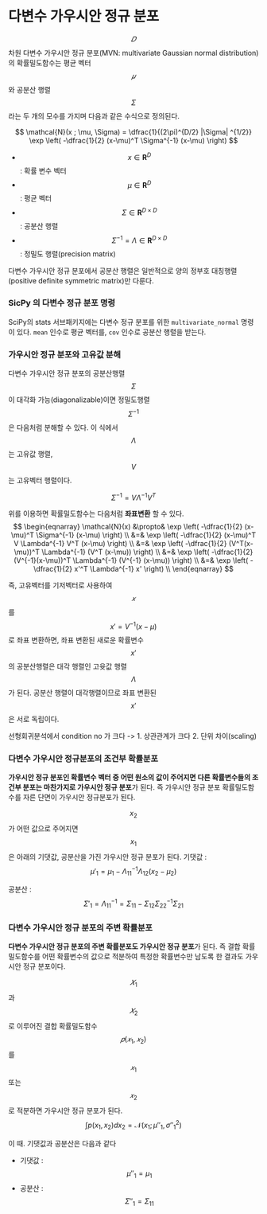<script> MathJax.Hub.Queue(["Typeset",MathJax.Hub]); </script>

# 다변수 가우시안 정규 분포

$$𝐷$$차원 다변수 가우시안 정규 분포(MVN: multivariate Gaussian normal distribution)의 확률밀도함수는 평균 벡터 $$𝜇$$ 와 공분산 행렬 $$\Sigma$$ 라는 두 개의 모수를 가지며 다음과 같은 수식으로 정의된다.

$$
\mathcal{N}(x ; \mu, \Sigma) = \dfrac{1}{(2\pi)^{D/2} |\Sigma| ^{1/2}} \exp \left( -\dfrac{1}{2} (x-\mu)^T \Sigma^{-1} (x-\mu) \right)
$$

-  $$x \in \mathbf{R}^D$$ : 확률 변수 벡터
-  $$\mu \in \mathbf{R}^D$$ : 평균 벡터
-  $$\Sigma \in \mathbf{R}^{D\times D}$$ : 공분산 행렬
-  $$\Sigma^{-1} = \Lambda \in \mathbf{R}^{D\times D}$$ : 정밀도 행렬(precision matrix)

다변수 가우시안 정규 분포에서 공분산 행렬은 일반적으로 양의 정부호 대칭행렬(positive definite symmetric matrix)만 다룬다.

### SicPy 의 다변수 정규 분포 명령

SciPy의 stats 서브패키지에는 다변수 정규 분포를 위한 `multivariate_normal` 명령이 있다. `mean` 인수로 평균 벡터를, `cov` 인수로 공분산 행렬을 받는다.

### 가우시안 정규 분포와 고유값 분해

다변수 가우시안 정규 분포의 공분산행렬 $$\Sigma$$ 이 대각화 가능(diagonalizable)이면 정밀도행렬 $$\Sigma^{-1}$$은 다음처럼 분해할 수 있다. 이 식에서 $$\Lambda$$는 고유값 행렬, $$V$$는 고유벡터 행렬이다.

$$
\Sigma^{-1} = V \Lambda^{-1} V^T
$$

위를 이용하면 확률밀도함수는 다음처럼 **좌표변환** 할 수 있다.
$$
\begin{eqnarray}
\mathcal{N}(x) 
&\propto& \exp \left( -\dfrac{1}{2} (x-\mu)^T \Sigma^{-1} (x-\mu) \right) \\
&=& \exp \left( -\dfrac{1}{2} (x-\mu)^T V \Lambda^{-1} V^T (x-\mu) \right) \\
&=& \exp \left( -\dfrac{1}{2} (V^T(x-\mu))^T  \Lambda^{-1} (V^T (x-\mu)) \right) \\
&=& \exp \left( -\dfrac{1}{2} (V^{-1}(x-\mu))^T  \Lambda^{-1} (V^{-1} (x-\mu)) \right) \\
&=& \exp \left( -\dfrac{1}{2} x'^T  \Lambda^{-1} x' \right) \\
\end{eqnarray}
$$

즉, 고유벡터를 기저벡터로 사용하여 $$𝑥$$를 $$x' = V^{-1}(x-\mu)$$ 로 좌표 변환하면, 좌표 변환된 새로운 확률변수 $$x'$$의 공분산행렬은 대각 행렬인 고윳값 행렬 $$Λ$$가 된다. 공분산 행렬이 대각행렬이므로 좌표 변환된 $$x'$$은 서로 독립이다.

선형회귀분석에서 condition no 가 크다 -> 1. 상관관계가 크다 2. 단위 차이(scaling)

### 다변수 가우시안 정규분포의 조건부 확률분포

**가우시안 정규 분포인 확률변수 벡터 중 어떤 원소의 값이 주어지면 다른 확률변수들의 조건부 분포는 마찬가지로 가우시안 정규 분포**가 된다. 즉 가우시안 정규 분포 확률밀도함수를 자른 단면이 가우시안 정규분포가 된다.

$$x_2$$ 가 어떤 값으로 주어지면 $$x_1$$ 은 아래의 기댓값, 공분산을 가진 가우시안 정규 분포가 된다. 
기댓값 : $$\mu'_1 = \mu_1 -\Lambda_{11}^{-1}\Lambda_{12}(x_2-\mu_2)$$

공분산 : $$\Sigma'_1 = \Lambda_{11}^{-1} = \Sigma_{11} − \Sigma_{12}\Sigma_{22}^{-1}\Sigma_{21}$$

### 다변수 가우시안 정규 분포의 주변 확률분포

**다변수 가우시안 정규 분포의 주변 확률분포도 가우시안 정규 분포**가 된다. 즉 결합 확률밀도함수를 어떤 확률변수의 값으로 적분하여 특정한 확률변수만 남도록 한 결과도 가우시안 정규 분포이다.

$$𝑋_1$$과 $$𝑋_2$$로 이루어진 결합 확률밀도함수 $$𝑝(𝑥_1,𝑥_2)$$를 $$𝑥_1$$또는 $$𝑥_2$$로 적분하면 가우시안 정규 분포가 된다.
$$
\int p(x_1, x_2) dx_2 = \mathcal{N}(x_1; \mu''_1, \sigma''^2_1)
$$

이 때. 기댓값과 공분산은 다음과 같다

- 기댓값  : $$\mu''_1 = \mu_1$$
- 공분산  :$$ \Sigma''_1 = \Sigma_{11}$$

